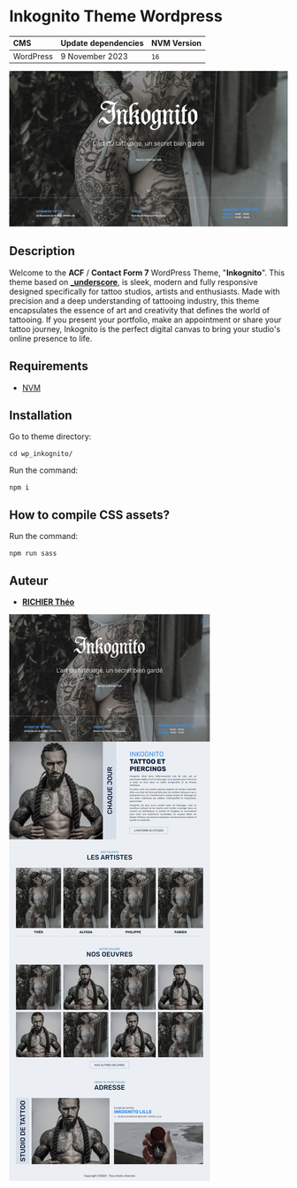# Inkognito Theme Wordpress

| CMS       | Update dependencies | NVM Version |
|:----------|:--------------------|:------------|
| WordPress | 9 November 2023     | `16`        |

![image](screenshot.png)

## Description

Welcome to the **ACF** / **Contact Form 7** WordPress Theme, "**Inkognito**".
This theme based on [**_underscore**](https://underscores.me/), is sleek, modern and fully responsive designed
specifically for tattoo studios, artists and enthusiasts. Made with precision and a deep understanding of tattooing
industry, this theme encapsulates the essence of art and creativity that defines the world of tattooing. If
you present your portfolio, make an appointment or share your tattoo journey, Inkognito is the perfect digital
canvas to bring your studio's online presence to life.

## Requirements

- [NVM](https://github.com/nvm-sh/nvm)

## Installation

Go to theme directory:

```
cd wp_inkognito/
```

Run the command:

```
npm i
```

## How to compile CSS assets?

Run the command:

```
npm run sass
```

## Auteur

- [**RICHIER Théo**](https://github.com/VidarDev)

![image](preview.jpg)